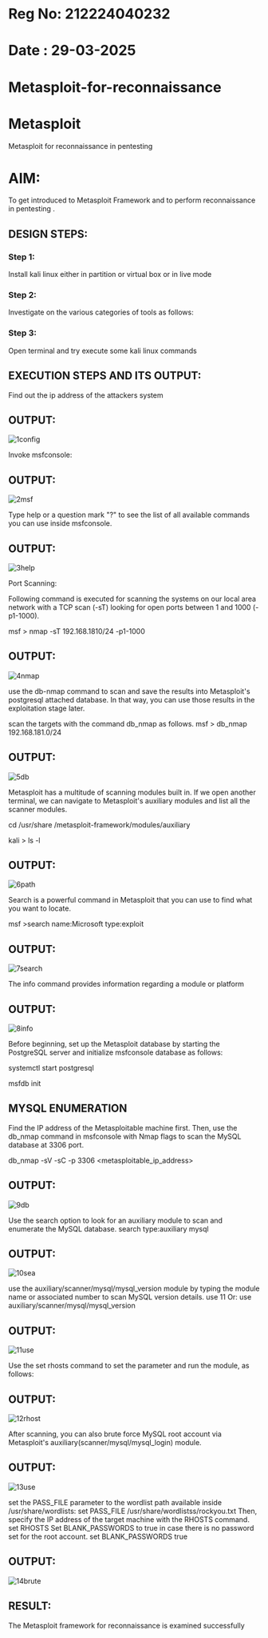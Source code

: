 # Reg No: 212224040232
# Date  : 29-03-2025 
# Metasploit-for-reconnaissance
# Metasploit
Metasploit for reconnaissance in pentesting

# AIM:

To get introduced to Metasploit Framework and to  perform reconnaissance  in pentesting .

## DESIGN STEPS:

### Step 1:

Install kali linux either in partition or virtual box or in live mode

### Step 2:

Investigate on the various categories of tools as follows:

### Step 3:

Open terminal and try execute some kali linux commands

## EXECUTION STEPS AND ITS OUTPUT:

Find out the ip address of the attackers system

## OUTPUT:

![1config](https://github.com/user-attachments/assets/8782326f-1dce-4231-86d0-9fef6087918a)

Invoke msfconsole:

## OUTPUT:

![2msf](https://github.com/user-attachments/assets/a1c719d1-20c2-4212-a048-94a2ec509f45)

Type help or a question mark "?" to see the list of all available commands you can use inside msfconsole.

## OUTPUT:

![3help](https://github.com/user-attachments/assets/1b854ae9-b533-46bf-9fce-d8b1200e8ab2)

Port Scanning:

Following command is executed for scanning the systems on our local area network with a TCP scan (-sT) looking for open ports between 1 and 1000 (-p1-1000).

msf >  nmap -sT 192.168.1810/24 -p1-1000

## OUTPUT:

![4nmap](https://github.com/user-attachments/assets/c9154807-3823-4bfa-b19d-8bd18f93b42c)


use the db-nmap command to scan and save the results into Metasploit's postgresql attached database. In that way, you can use those results in the exploitation stage later.

scan the targets with the command db_nmap as follows.
msf > db_nmap 192.168.181.0/24

## OUTPUT:

![5db](https://github.com/user-attachments/assets/6c203b16-8f01-40fc-8593-e66b1c338e43)

Metasploit has a multitude of scanning modules built in. If we open another terminal, we can navigate to Metasploit's auxiliary modules and list all the scanner modules.

cd /usr/share /metasploit-framework/modules/auxiliary

kali > ls -l

## OUTPUT:

![6path](https://github.com/user-attachments/assets/cfa43a55-99f7-4441-9233-184cc2766300)

Search is a powerful command in Metasploit that you can use to find what you want to locate. 

msf >search name:Microsoft type:exploit

## OUTPUT:

![7search](https://github.com/user-attachments/assets/14582591-a828-4b5d-aefd-903f5371ccbc)

The info command provides information regarding a module or platform

## OUTPUT:

![8info](https://github.com/user-attachments/assets/ad1cc872-f670-4e4f-b3d5-db92b156cf7c)


Before beginning, set up the Metasploit database by starting the PostgreSQL server and initialize msfconsole database as follows:

systemctl start postgresql

msfdb init

## MYSQL ENUMERATION
Find the IP address of the Metasploitable machine first. Then, use the db_nmap command in msfconsole with Nmap flags to scan the MySQL database at 3306 port.

db_nmap -sV -sC -p 3306 <metasploitable_ip_address>

## OUTPUT:

![9db](https://github.com/user-attachments/assets/a16e833b-c660-448d-81fc-8b7eb0719aa3)

Use the search option to look for an auxiliary module to scan and enumerate the MySQL database.
search type:auxiliary mysql

## OUTPUT:

![10sea](https://github.com/user-attachments/assets/d035c320-df80-4d1d-8685-d649e31f7bfc)

use the auxiliary/scanner/mysql/mysql_version module by typing the module name or associated number to scan MySQL version details.
use 11
Or:
use auxiliary/scanner/mysql/mysql_version

## OUTPUT:

![11use](https://github.com/user-attachments/assets/c0653b81-1879-4bf1-8d1a-547eaf74f91a)


Use the set rhosts command to set the parameter and run the module, as follows:

## OUTPUT:

![12rhost](https://github.com/user-attachments/assets/f9069e93-2089-46b8-8750-d570c120d341)

After scanning, you can also brute force MySQL root account via Metasploit's auxiliary(scanner/mysql/mysql_login) module.

## OUTPUT: 

![13use](https://github.com/user-attachments/assets/eaa45564-75d6-4304-9ba5-4db9355d81a5)

set the PASS_FILE parameter to the wordlist path available inside /usr/share/wordlists:
set PASS_FILE /usr/share/wordlistss/rockyou.txt
Then, specify the IP address of the target machine with the RHOSTS command.
set RHOSTS <metasploitable-ip-address>
Set BLANK_PASSWORDS to true in case there is no password set for the root account.
set BLANK_PASSWORDS true

## OUTPUT: 

![14brute](https://github.com/user-attachments/assets/b5a2a7b0-0913-43f0-93ce-c2ab05462033)


## RESULT:
The Metasploit framework for reconnaissance is  examined successfully

